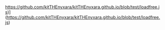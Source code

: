 https://github.com/kitTHEnyxara/kitTHEnyxara.github.io/blob/test/loadfree.js)](https://github.com/kitTHEnyxara/kitTHEnyxara.github.io/blob/test/loadfree.js)
